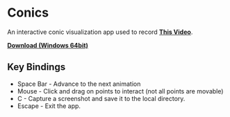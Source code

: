 # Conics
An interactive conic visualization app used to record [**This Video**](https://youtu.be/X83vac2uTUs).

[**Download (Windows 64bit)**](https://github.com/HackerPoet/Conics/raw/master/Conics.zip)

## Key Bindings
* Space Bar - Advance to the next animation
* Mouse - Click and drag on points to interact (not all points are movable)
* C - Capture a screenshot and save it to the local directory.
* Escape - Exit the app.
